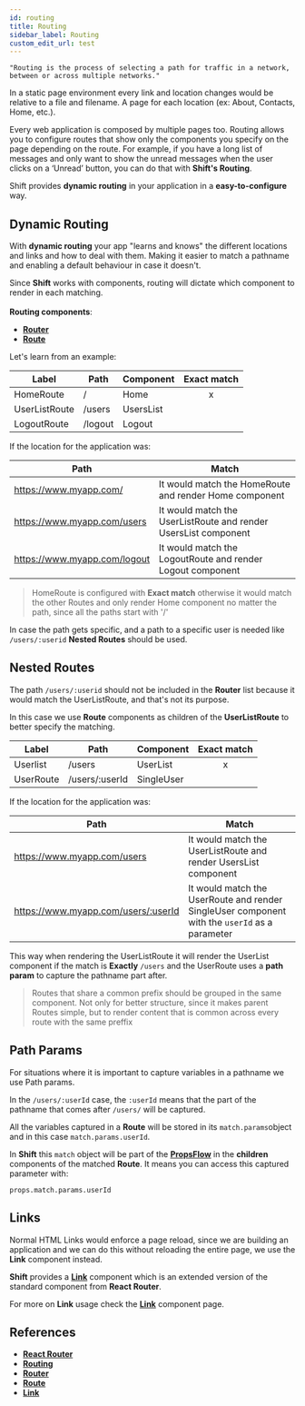 ```yaml
---
id: routing
title: Routing
sidebar_label: Routing
custom_edit_url: test
---
```

`"Routing is the process of selecting a path for traffic in a network, between or across multiple networks."`

In a static page environment every link and location changes would be relative to a file and filename. A page for each location (ex: About, Contacts, Home, etc.).


Every web application is composed by multiple pages too. Routing allows you to configure routes that show only the components you specify on the page depending on the route. For example, if you have a long list of messages and only want to show the unread messages when the user clicks on a ‘Unread’ button, you can do that with __Shift's Routing__.

Shift provides __dynamic routing__ in your application in a __easy-to-configure__ way.

## Dynamic Routing

With __dynamic routing__ your app "learns and knows" the different locations and links and how to deal with them. Making it easier to match a pathname and enabling a default behaviour in case it doesn't.

Since __Shift__ works with components, routing will dictate which component to render in each matching.
<br><br>
__Routing components__:
* [__Router__](router.md)
* [__Route__](route.md)

Let's learn from an example:

| Label  | Path    | Component | Exact match |
|--------|---------|-----------|-------------|
| HomeRoute | /       | Home      |     <center> x  </center>    |
| UserListRoute | /users  | UsersList     |             |
| LogoutRoute | /logout | Logout    |             |

If the location for the application was:

| Path                         | Match                                                           |
|------------------------------|-----------------------------------------------------------------|
| https://www.myapp.com/       | It would match the HomeRoute and render Home component          |
| https://www.myapp.com/users  | It would match the UserListRoute and render UsersList component |
| https://www.myapp.com/logout | It would match the LogoutRoute and render Logout component      |

>HomeRoute is configured with __Exact match__ otherwise it would match the other Routes and only render Home component no matter the path, since all the paths start with '/'

In case the path gets specific, and a path to a specific user is needed like  `/users/:userid`  __Nested Routes__ should be used.

## Nested Routes

The path `/users/:userid` should not be included in the __Router__ list because it would match the UserListRoute, and that's not its purpose.

In this case we use __Route__ components as children of the __UserListRoute__ to better specify the matching.

| Label    | Path           | Component  | Exact match |
|----------|----------------|------------|-------------|
| Userlist | /users         | UserList   |      <center> x  </center>      |
| UserRoute     | /users/:userId | SingleUser |             |

If the location for the application was:

| Path                                | Match                                                                                         |
|-------------------------------------|-----------------------------------------------------------------------------------------------|
| https://www.myapp.com/users         | It would match the UserListRoute and render UsersList component                               |
| https://www.myapp.com/users/:userId | It would match the UserRoute and render SingleUser component with the `userId` as a parameter |

This way when rendering the UserListRoute it will render the UserList component if the match is __Exactly__ `/users` and the UserRoute uses a
__path param__ to capture the pathname part after.

>Routes that share a common prefix should be grouped in the same component. Not only for better structure, since it makes parent Routes simple, but to render content that is common across every route with the same preffix

## Path Params
For situations where it is important to capture variables in a pathname we use Path params.

In the `/users/:userId` case, the `:userId` means that the part of the pathname that comes after `/users/` will be captured.

All the variables captured in a __Route__ will be stored in its `match.params`object and in this case `match.params.userId`.

In __Shift__ this `match` object will be part of the [__PropsFlow__](propsflow.md) in the __children__ components of the matched __Route__. It means you can access this captured parameter with:
```
props.match.params.userId
```


## Links

Normal HTML Links would enforce a page reload, since we are building an application and we can do this without reloading the entire page, we use the __Link__ component instead.

__Shift__ provides a [__Link__](link.md) component which is an extended version of the standard <Link> component from __React Router__.

For more on __Link__ usage check the [__Link__](link.md) component page.

## References


* [__React Router__](https://reacttraining.com)
* [__Routing__](https://reacttraining.com/core/guides/philosophy/dynamic-routing)
* [__Router__](router.md)
* [__Route__](route.md)
* [__Link__](link.md)

<br><br><br>
